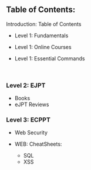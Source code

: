 ## Table of Contents:

Introduction: Table of Contents

  - Level 1: Fundamentals
  
  - Level 1: Online Courses
  
  - Level 1: Essential Commands

&nbsp;
### Level 2: EJPT
  - Books
  - eJPT Reviews
  
 
### Level 3: ECPPT

  - Web Security
  
  - WEB: CheatSheets:
      - SQL
      - XSS
